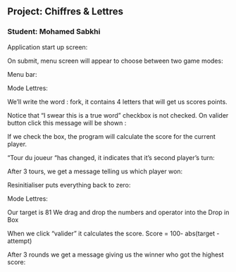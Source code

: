 <h2>Project: Chiffres & Lettres</h2>
<h3>Student: Mohamed Sabkhi</h3>

Application start up screen:


On submit, menu screen will appear to choose between two game modes:








Menu bar:



Mode Lettres:


We’ll write the word : fork, it contains 4 letters that will get us scores points.

Notice that “I swear this is a true word” checkbox is not checked.
On valider button click this message will be shown : 



If we check the box, the program will calculate the score for the current player.

“Tour du joueur “has changed, it indicates that it’s second player’s turn:


After 3 tours, we get a message telling us which player won:


Resinitialiser puts everything back to zero:





Mode Lettres:

Our target is 81
We drag and drop the numbers and operator into the Drop in Box


When we click “valider”  it calculates the score.
Score = 100- abs(target - attempt)













After 3 rounds we get a message giving us the winner who got the highest score:

